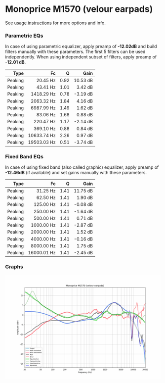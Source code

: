 # Monoprice M1570 (velour earpads)
See [usage instructions](https://github.com/jaakkopasanen/AutoEq#usage) for more options and info.

### Parametric EQs
In case of using parametric equalizer, apply preamp of **-12.02dB** and build filters manually
with these parameters. The first 5 filters can be used independently.
When using independent subset of filters, apply preamp of **-12.01 dB**.

| Type    | Fc          |    Q | Gain     |
|--------:|------------:|-----:|---------:|
| Peaking | 20.45 Hz    | 0.92 | 10.53 dB |
| Peaking | 43.41 Hz    | 1.01 | 3.42 dB  |
| Peaking | 1418.29 Hz  | 0.78 | -3.19 dB |
| Peaking | 2063.32 Hz  | 1.84 | 4.16 dB  |
| Peaking | 6987.99 Hz  | 1.49 | 1.62 dB  |
| Peaking | 83.06 Hz    | 1.68 | 0.88 dB  |
| Peaking | 220.47 Hz   | 1.17 | -2.14 dB |
| Peaking | 369.10 Hz   | 0.88 | 0.84 dB  |
| Peaking | 10633.74 Hz | 2.26 | 0.97 dB  |
| Peaking | 19503.03 Hz | 0.51 | -3.74 dB |

### Fixed Band EQs
In case of using fixed band (also called graphic) equalizer, apply preamp of **-12.46dB**
(if available) and set gains manually with these parameters.

| Type    | Fc          |    Q | Gain     |
|--------:|------------:|-----:|---------:|
| Peaking | 31.25 Hz    | 1.41 | 11.75 dB |
| Peaking | 62.50 Hz    | 1.41 | 1.90 dB  |
| Peaking | 125.00 Hz   | 1.41 | -0.08 dB |
| Peaking | 250.00 Hz   | 1.41 | -1.64 dB |
| Peaking | 500.00 Hz   | 1.41 | 0.71 dB  |
| Peaking | 1000.00 Hz  | 1.41 | -2.87 dB |
| Peaking | 2000.00 Hz  | 1.41 | 1.52 dB  |
| Peaking | 4000.00 Hz  | 1.41 | -0.16 dB |
| Peaking | 8000.00 Hz  | 1.41 | 1.75 dB  |
| Peaking | 16000.01 Hz | 1.41 | -2.45 dB |

### Graphs
![](./Monoprice%20M1570%20(velour%20earpads).png)
